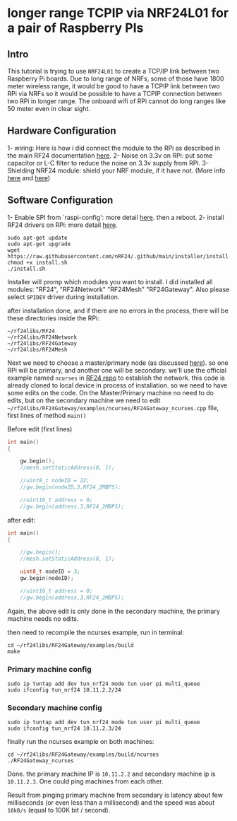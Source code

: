 

# longer range TCPIP via NRF24L01 for a pair of Raspberry PIs

## Intro

This tutorial is trying to use `NRF24L01` to create a TCP/IP link between two Raspberry Pi boards.
Due to long range of NRFs, some of those have 1800 meter wireless range, it would be good to have a TCPIP link between two RPi via NRFs so it would be possible to have a TCPIP connection between two RPi in longer range. The onboard wifi of RPi cannot do long ranges like 50 meter even in clear sight. 

## Hardware Configuration

1- wiring: Here is how i did connect the module to the RPi as described in the main RF24 documentation [here](https://nrf24.github.io/RF24/#autotoc_md227).
2- Noise on 3.3v on RPi: put some capacitor or L-C filter to reduce the noise on 3.3v supply from RPi.
3- Shielding NRF24 module: shield your NRF module, if it have not. (More info [here](http://embedblog.eu/?p=187) and [here](https://forum.mysensors.org/topic/3615/long-range-transmission-with-nrf24l01-pa-lna))

## Software Configuration

1- Enable SPI from `raspi-config': more detail [here](https://pimylifeup.com/raspberry-pi-spi/). then a reboot.
2- install RF24 drivers on RPi: 
more detail [here](https://nrf24.github.io/RF24/md_docs_2linux__install.html). 

```
sudo apt-get update
sudo apt-get upgrade
wget https://raw.githubusercontent.com/nRF24/.github/main/installer/install.sh
chmod +x install.sh
./install.sh
```
Installer will promp which modules you want to install. I did installed all modules: "RF24", "RF24Network" "RF24Mesh" "RF24Gateway". Also please select `SPIDEV` driver during installation.

after installation done, and if there are no errors in the process, there will be these directories inside the RPi:

```
~/rf24libs/RF24
~/rf24libs/RF24Network
~/rf24libs/RF24Gateway
~/rf24libs/RF24Mesh
```

Next we need to choose a master/primary node (as discussed [here](https://github.com/nRF24/RF24Gateway/issues/41)). so one RPi will be primary, and another one will be secondary. we'll use the official example named `ncurses` in [RF24 repo](https://github.com/nRF24/RF24Gateway/tree/master/examples/ncurses) to establish the network.
this code is already cloned to local device in process of installation. so we need to have some edits on the code. On the Master/Primary machine no need to do edits, but on the secondary machine we need to edit `~/rf24libs/RF24Gateway/examples/ncurses/RF24Gateway_ncurses.cpp` file, first lines of method `main()`

Before edit (first lines)
```cpp
int main()
{

    gw.begin();
    //mesh.setStaticAddress(8, 1);

    //uint8_t nodeID = 22;
    //gw.begin(nodeID,3,RF24_2MBPS);

    //uint16_t address = 0;
    //gw.begin(address,3,RF24_2MBPS);
```
after edit:
```cpp
int main()
{

    //gw.begin();
    //mesh.setStaticAddress(8, 1);

    uint8_t nodeID = 3;
    gw.begin(nodeID);

    //uint16_t address = 0;
    //gw.begin(address,3,RF24_2MBPS);
```

Again, the above edit is only done in the secondary machine, the primary machine needs no edits.

then need to recompile the ncurses example, run in terminal:

```text
cd ~/rf24libs/RF24Gateway/examples/build
make
```

### Primary machine config

```text
sudo ip tuntap add dev tun_nrf24 mode tun user pi multi_queue
sudo ifconfig tun_nrf24 10.11.2.2/24
```

### Secondary machine config

```
sudo ip tuntap add dev tun_nrf24 mode tun user pi multi_queue
sudo ifconfig tun_nrf24 10.11.2.3/24
```

finally run the ncurses example on both machines:

```
cd ~/rf24libs/RF24Gateway/examples/build/ncurses
./RF24Gateway_ncurses
```

Done. the primary machine IP is `10.11.2.2` and secondary machine ip is `10.11.2.3`.
One could ping machines from each other.

Result from pinging primary machine from secondary is latency about few milliseconds (or even less than a millisecond) and the speed was about `10kB/s` (equal to 100K bit / second).

